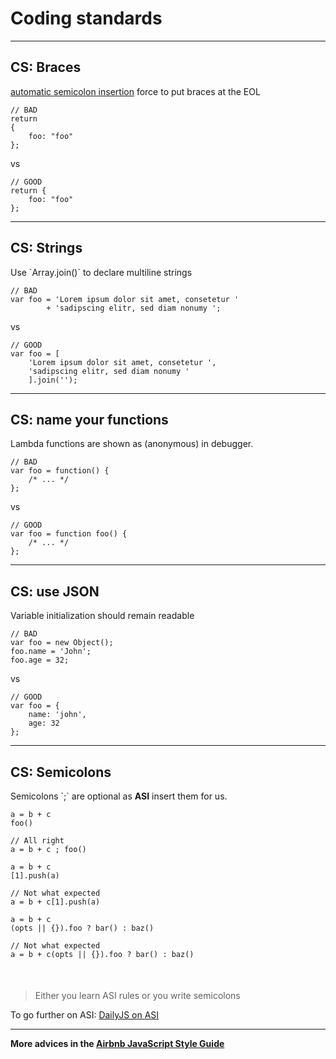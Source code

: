 # Coding standards

---

<h2>CS: Braces</h2>

<p><a href="http://inimino.org/~inimino/blog/javascript_semicolons">automatic semicolon insertion</a> force to put braces at the EOL</p>

<pre class="red"><code class="javascript">// BAD
return
{
    foo: "foo"
};</code></pre>

<p class="vs">vs</p>

<pre class="green"><code class="javascript">// GOOD
return {
    foo: "foo"
}; </code></pre>

---

<h2>CS: Strings</h2>

<p>Use `Array.join()` to declare multiline strings</p>

<pre class="red"><code class="javascript">// BAD
var foo = 'Lorem ipsum dolor sit amet, consetetur '
        + 'sadipscing elitr, sed diam nonumy ';</code></pre>

<p class="vs">vs</p>

<pre class="green"><code class="javascript">// GOOD
var foo = [
    'Lorem ipsum dolor sit amet, consetetur ',
    'sadipscing elitr, sed diam nonumy '
    ].join(''); </code></pre>

---

<h2>CS: name your functions</h2>

<p>Lambda functions are shown as (anonymous) in debugger.</p>

<pre class="red"><code class="javascript">// BAD
var foo = function() {
    /* ... */
};</code></pre>

<p class="vs">vs</p>

<pre class="green"><code class="javascript">// GOOD
var foo = function foo() {
    /* ... */
};</code></pre>

---

<h2>CS: use JSON</h2>

<p>Variable initialization should remain readable</p>

<pre class="red"><code class="javascript">// BAD
var foo = new Object();
foo.name = 'John';
foo.age = 32;</code></pre>

<p class="vs">vs</p>

<pre class="green"><code class="javascript">// GOOD
var foo = {
    name: 'john',
    age: 32
};</code></pre>

---

<h2>CS: Semicolons</h2>

<p>Semicolons `;` are optional as <strong><accronym title="Automatic Semicolon Insertion">ASI</accronym></strong> insert them for us.</p>

<div class="two-columns">
<pre><code class="javascript">a = b + c
foo()</code></pre>
<pre class="fragment green"><code class="javascript">// All right
a = b + c ; foo()</code></pre>
</div>

<div class="two-columns">
<pre><code class="javascript">a = b + c
[1].push(a)</code></pre>
<pre class="fragment red"><code class="javascript">// Not what expected
a = b + c[1].push(a)
</code></pre>
</div>

<div class="two-columns">
<pre><code class="javascript">a = b + c
(opts || {}).foo ? bar() : baz()</code></pre>
<pre class="fragment red"><code class="javascript">// Not what expected
a = b + c(opts || {}).foo ? bar() : baz()</code></pre>
</div>

<div class="fragment">
    <blockquote style="margin-top:50px;">
        <p>Either you learn <accronym title="Automatic Semicolon Insertion">ASI</accronym> rules or you write semicolons</p>
    </blockquote>
    <p>To go further on
        <accronym title="Automatic Semicolon Insertion">ASI</accronym>:
        <a href="http://dailyjs.com/2012/04/19/semicolons/">DailyJS on <accronym title="Automatic Semicolon Insertion">ASI</accronym></a>
    </p>
</div>


---

<p class="big">
    <strong>More advices in the <a href="https://github.com/airbnb/javascript">Airbnb JavaScript Style Guide</a></strong>
</p>
